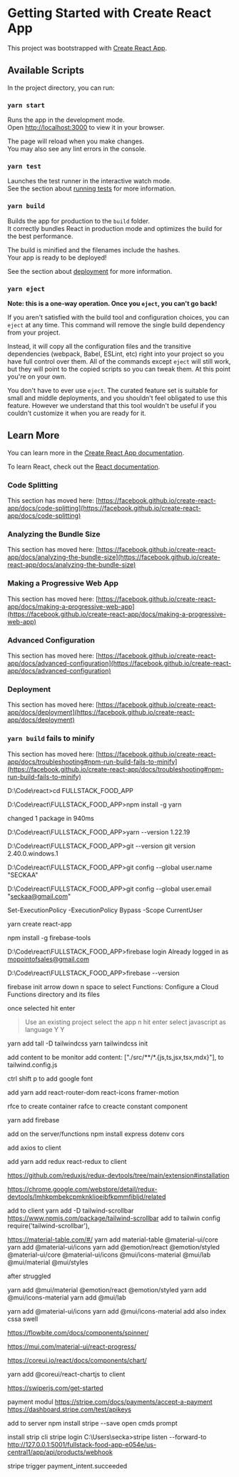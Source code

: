 # Getting Started with Create React App

This project was bootstrapped with [Create React App](https://github.com/facebook/create-react-app).

## Available Scripts

In the project directory, you can run:

### `yarn start`

Runs the app in the development mode.\
Open [http://localhost:3000](http://localhost:3000) to view it in your browser.

The page will reload when you make changes.\
You may also see any lint errors in the console.

### `yarn test`

Launches the test runner in the interactive watch mode.\
See the section about [running tests](https://facebook.github.io/create-react-app/docs/running-tests) for more information.

### `yarn build`

Builds the app for production to the `build` folder.\
It correctly bundles React in production mode and optimizes the build for the best performance.

The build is minified and the filenames include the hashes.\
Your app is ready to be deployed!

See the section about [deployment](https://facebook.github.io/create-react-app/docs/deployment) for more information.

### `yarn eject`

**Note: this is a one-way operation. Once you `eject`, you can't go back!**

If you aren't satisfied with the build tool and configuration choices, you can `eject` at any time. This command will remove the single build dependency from your project.

Instead, it will copy all the configuration files and the transitive dependencies (webpack, Babel, ESLint, etc) right into your project so you have full control over them. All of the commands except `eject` will still work, but they will point to the copied scripts so you can tweak them. At this point you're on your own.

You don't have to ever use `eject`. The curated feature set is suitable for small and middle deployments, and you shouldn't feel obligated to use this feature. However we understand that this tool wouldn't be useful if you couldn't customize it when you are ready for it.

## Learn More

You can learn more in the [Create React App documentation](https://facebook.github.io/create-react-app/docs/getting-started).

To learn React, check out the [React documentation](https://reactjs.org/).

### Code Splitting

This section has moved here: [https://facebook.github.io/create-react-app/docs/code-splitting](https://facebook.github.io/create-react-app/docs/code-splitting)

### Analyzing the Bundle Size

This section has moved here: [https://facebook.github.io/create-react-app/docs/analyzing-the-bundle-size](https://facebook.github.io/create-react-app/docs/analyzing-the-bundle-size)

### Making a Progressive Web App

This section has moved here: [https://facebook.github.io/create-react-app/docs/making-a-progressive-web-app](https://facebook.github.io/create-react-app/docs/making-a-progressive-web-app)

### Advanced Configuration

This section has moved here: [https://facebook.github.io/create-react-app/docs/advanced-configuration](https://facebook.github.io/create-react-app/docs/advanced-configuration)

### Deployment

This section has moved here: [https://facebook.github.io/create-react-app/docs/deployment](https://facebook.github.io/create-react-app/docs/deployment)

### `yarn build` fails to minify

This section has moved here: [https://facebook.github.io/create-react-app/docs/troubleshooting#npm-run-build-fails-to-minify](https://facebook.github.io/create-react-app/docs/troubleshooting#npm-run-build-fails-to-minify)

D:\Code\react>cd FULLSTACK_FOOD_APP

D:\Code\react\FULLSTACK_FOOD_APP>npm install -g yarn

changed 1 package in 940ms

D:\Code\react\FULLSTACK_FOOD_APP>yarn --version
1.22.19

D:\Code\react\FULLSTACK_FOOD_APP>git --version
git version 2.40.0.windows.1

D:\Code\react\FULLSTACK_FOOD_APP>git config --global user.name "SECKAA"

D:\Code\react\FULLSTACK_FOOD_APP>git config --global user.email "seckaa@gmail.com"

Set-ExecutionPolicy -ExecutionPolicy Bypass -Scope CurrentUser

yarn create react-app

npm install -g firebase-tools

D:\Code\react\FULLSTACK_FOOD_APP>firebase login
Already logged in as mopointofsales@gmail.com

D:\Code\react\FULLSTACK_FOOD_APP>firebase --version

firebase init
arrow down n space to select
Functions: Configure a Cloud Functions directory and its files

once selected hit enter

> Use an existing project
> select the app n hit enter
> select javascript as language
> Y
> Y

yarn add tall -D tailwindcss
yarn tailwindcss init

add content to be monitor
add content: ["./src/**/*.{js,ts,jsx,tsx,mdx}"],
to tailwind.config.js

ctrl shift p to add google font

add
yarn add react-router-dom react-icons framer-motion

rfce to create container
rafce to creacte constant component

yarn add firebase

add on the server/functions
npm install express dotenv cors

add axios to client

add yarn add redux react-redux to client

https://github.com/reduxjs/redux-devtools/tree/main/extension#installation

https://chrome.google.com/webstore/detail/redux-devtools/lmhkpmbekcpmknklioeibfkpmmfibljd/related

add to client
yarn add -D tailwind-scrollbar
https://www.npmjs.com/package/tailwind-scrollbar
add to tailwin config
require('tailwind-scrollbar'),

https://material-table.com/#/
yarn add material-table @material-ui/core
yarn add @material-ui/icons
yarn add @emotion/react @emotion/styled @material-ui/core @material-ui/icons @mui/icons-material @mui/lab @mui/material @mui/styles

after struggled

yarn add @mui/material @emotion/react @emotion/styled
yarn add @mui/icons-material
yarn add @mui/lab

yarn add @material-ui/icons
yarn add @mui/icons-material
add also index cssa swell

https://flowbite.com/docs/components/spinner/

https://mui.com/material-ui/react-progress/

https://coreui.io/react/docs/components/chart/

yarn add @coreui/react-chartjs to client

https://swiperjs.com/get-started

payment modul
https://stripe.com/docs/payments/accept-a-payment
https://dashboard.stripe.com/test/apikeys

add to server npm install stripe --save
open cmds prompt

install strip cli
stripe login
C:\Users\secka>stripe listen --forward-to http://127.0.0.1:5001/fullstack-food-app-e054e/us-central1/app/api/products/webhook

stripe trigger payment_intent.succeeded
